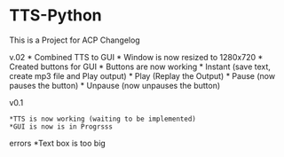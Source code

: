 # TTS-Python
This is a Project for ACP
Changelog

v.02 
	* Combined TTS to GUI
	* Window is now resized to 1280x720
	* Created buttons for GUI
	* Buttons are now working
		* Instant (save text, create mp3 file and Play output)
		* Play (Replay the Output)
		* Pause (now pauses the button)
		* Unpause (now unpauses the button)

v0.1


	*TTS is now working (waiting to be implemented)
	*GUI is now is in Progrsss

errors
	*Text box is too big

